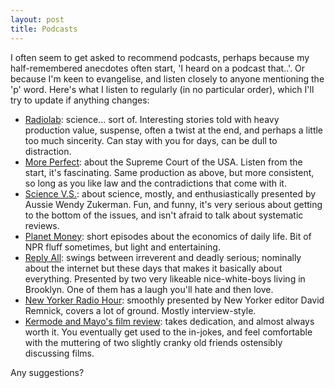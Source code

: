 ```yaml
---
layout: post
title: Podcasts
---
```

I often seem to get asked to recommend podcasts, perhaps because my half-remembered anecdotes often start, 'I heard on a podcast that..'. Or because I'm keen to evangelise, and listen closely to anyone mentioning the 'p' word. Here's what I listen to regularly (in no particular order), which I'll try to update if anything changes:

- [Radiolab](http://www.radiolab.org): science... sort of. Interesting stories told with heavy production value, suspense, often a twist at the end, and perhaps a little too much sincerity. Can stay with you for days, can be dull to distraction. 
- [More Perfect](https://www.wnycstudios.org/shows/radiolabmoreperfect): about the Supreme Court of the USA. Listen from the start, it's fascinating. Same production as above, but more consistent, so long as you like law and the contradictions that come with it. 
- [Science V.S.](https://www.gimletmedia.com/science-vs): about science, mostly, and enthusiastically presented by Aussie Wendy Zukerman. Fun, and funny, it's very serious about getting to the bottom of the issues, and isn't afraid to talk about systematic reviews.
- [Planet Money](https://www.npr.org/sections/money/): short episodes about the economics of daily life. Bit of NPR fluff sometimes, but light and entertaining. 
- [Reply All](https://www.gimletmedia.com/reply-all): swings between irreverent and deadly serious; nominally about the internet but these days that makes it basically about everything. Presented by two very likeable nice-white-boys living in Brooklyn. One of them has a laugh you'll hate and then love. 
- [New Yorker Radio Hour](https://www.newyorker.com/podcast): smoothly presented by New Yorker editor David Remnick, covers a lot of ground. Mostly interview-style. 
- [Kermode and Mayo's film review](https://www.bbc.co.uk/programmes/b00lvdrj/episodes/downloads): takes dedication, and almost always worth it. You eventually get used to the in-jokes, and feel comfortable with the muttering of two slightly cranky old friends ostensibly discussing films. 

 Any suggestions?
